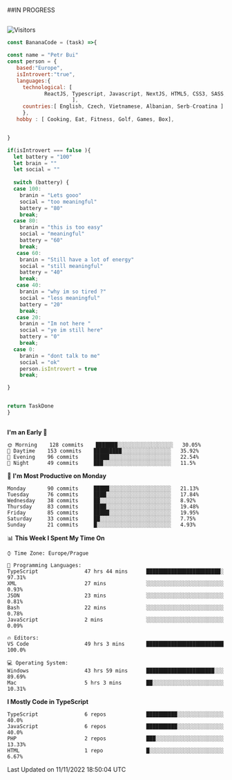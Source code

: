 ##IN PROGRESS
##
![Visitors](https://komarev.com/ghpvc/?username=petrbui&style=for-the-badge&label=Visitors+👀)
```Javascript
const BananaCode = (task) =>{

const name = "Petr Bui"
const person = {
   based:"Europe",
   isIntrovert:"true",
   languages:{
     technological: [ 
            ReactJS, Typescript, Javascript, NextJS, HTML5, CSS3, SASS, Redux, Node, Storybook, Styled-Component
                     ],
     countries:[ English, Czech, Vietnamese, Albanian, Serb-Croatina ]
     },
   hobby : [ Cooking, Eat, Fitness, Golf, Games, Box],


}

if(isIntrovert === false ){
  let battery = "100"
  let brain = ""
  let social = ""
  
  switch (battery) {
  case 100:
    branin = "Lets gooo"
    social = "too meaningful"
    battery = "80"
    break;
  case 80:
    branin = "this is too easy"
    social = "meaningful"
    battery = "60"
    break;
   case 60:
    branin = "Still have a lot of energy"
    social = "still meaningful"
    battery = "40"
    break;
   case 40:
    branin = "why im so tired ?"
    social = "less meaningful"
    battery = "20"
    break;
   case 20:
    branin = "Im not here "
    social = "ye im still here"
    battery = "0"
    break;
  case 0:
    branin = "dont talk to me"
    social = "ok"
    person.isIntrovert = true
    break;

}


return TaskDone
}
```



##
<!--
[![My GitHub stats](https://github-readme-stats.vercel.app/api?username=petrbui&theme=github_dark)](https://github.com/anuraghazra/github-readme-stats)

[![My wakatime stats](https://github-readme-stats.vercel.app/api/wakatime?username=petrbui&theme=github_dark)](https://github.com/anuraghazra/github-readme-stats)
-->
<!--START_SECTION:waka-->
**I'm an Early 🐤** 

```text
🌞 Morning    128 commits    ███████░░░░░░░░░░░░░░░░░░   30.05% 
🌆 Daytime    153 commits    █████████░░░░░░░░░░░░░░░░   35.92% 
🌃 Evening    96 commits     █████░░░░░░░░░░░░░░░░░░░░   22.54% 
🌙 Night      49 commits     ███░░░░░░░░░░░░░░░░░░░░░░   11.5%

```
📅 **I'm Most Productive on Monday** 

```text
Monday       90 commits     █████░░░░░░░░░░░░░░░░░░░░   21.13% 
Tuesday      76 commits     ████░░░░░░░░░░░░░░░░░░░░░   17.84% 
Wednesday    38 commits     ██░░░░░░░░░░░░░░░░░░░░░░░   8.92% 
Thursday     83 commits     ████░░░░░░░░░░░░░░░░░░░░░   19.48% 
Friday       85 commits     █████░░░░░░░░░░░░░░░░░░░░   19.95% 
Saturday     33 commits     ██░░░░░░░░░░░░░░░░░░░░░░░   7.75% 
Sunday       21 commits     █░░░░░░░░░░░░░░░░░░░░░░░░   4.93%

```


📊 **This Week I Spent My Time On** 

```text
⌚︎ Time Zone: Europe/Prague

💬 Programming Languages: 
TypeScript               47 hrs 44 mins      ████████████████████████░   97.31% 
XML                      27 mins             ░░░░░░░░░░░░░░░░░░░░░░░░░   0.93% 
JSON                     23 mins             ░░░░░░░░░░░░░░░░░░░░░░░░░   0.81% 
Bash                     22 mins             ░░░░░░░░░░░░░░░░░░░░░░░░░   0.78% 
JavaScript               2 mins              ░░░░░░░░░░░░░░░░░░░░░░░░░   0.09%

🔥 Editors: 
VS Code                  49 hrs 3 mins       █████████████████████████   100.0%

💻 Operating System: 
Windows                  43 hrs 59 mins      ██████████████████████░░░   89.69% 
Mac                      5 hrs 3 mins        ██░░░░░░░░░░░░░░░░░░░░░░░   10.31%

```

**I Mostly Code in TypeScript** 

```text
TypeScript               6 repos             ██████████░░░░░░░░░░░░░░░   40.0% 
JavaScript               6 repos             ██████████░░░░░░░░░░░░░░░   40.0% 
PHP                      2 repos             ███░░░░░░░░░░░░░░░░░░░░░░   13.33% 
HTML                     1 repo              █░░░░░░░░░░░░░░░░░░░░░░░░   6.67%

```



 Last Updated on 11/11/2022 18:50:04 UTC
<!--END_SECTION:waka-->
